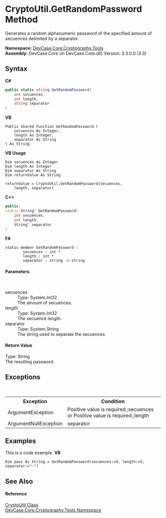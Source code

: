 # CryptoUtil.GetRandomPassword Method 
 

Generates a random alphanumeric password of the specified amount of secuences delimited by a separator.

**Namespace:**&nbsp;<a href="N_DevCase_Core_Cryptography_Tools">DevCase.Core.Cryptography.Tools</a><br />**Assembly:**&nbsp;DevCase.Core (in DevCase.Core.dll) Version: 3.3.0.0 (3.3)

## Syntax

**C#**<br />
``` C#
public static string GetRandomPassword(
	int secuences,
	int length,
	string separator
)
```

**VB**<br />
``` VB
Public Shared Function GetRandomPassword ( 
	secuences As Integer,
	length As Integer,
	separator As String
) As String
```

**VB Usage**<br />
``` VB Usage
Dim secuences As Integer
Dim length As Integer
Dim separator As String
Dim returnValue As String

returnValue = CryptoUtil.GetRandomPassword(secuences, 
	length, separator)
```

**C++**<br />
``` C++
public:
static String^ GetRandomPassword(
	int secuences, 
	int length, 
	String^ separator
)
```

**F#**<br />
``` F#
static member GetRandomPassword : 
        secuences : int * 
        length : int * 
        separator : string -> string 

```


#### Parameters
&nbsp;<dl><dt>secuences</dt><dd>Type: System.Int32<br />The amount of secuences.</dd><dt>length</dt><dd>Type: System.Int32<br />The secuence length.</dd><dt>separator</dt><dd>Type: System.String<br />The string used to separate the secuences.</dd></dl>

#### Return Value
Type: String<br />The resulting password.

## Exceptions
&nbsp;<table><tr><th>Exception</th><th>Condition</th></tr><tr><td>ArgumentException</td><td>Positive value is required.;secuences or Positive value is required.;length</td></tr><tr><td>ArgumentNullException</td><td>separator</td></tr></table>

## Examples
This is a code example. 
**VB**<br />
``` VB
Dim pass As String = GetRandomPassword(secuences:=4, length:=5, separator:="-")
```


## See Also


#### Reference
<a href="T_DevCase_Core_Cryptography_Tools_CryptoUtil">CryptoUtil Class</a><br /><a href="N_DevCase_Core_Cryptography_Tools">DevCase.Core.Cryptography.Tools Namespace</a><br />